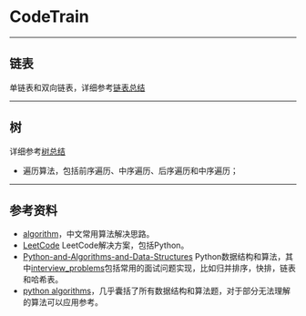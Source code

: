 # CodeTrain

---
## 链表

单链表和双向链表，详细参考[链表总结](./doc/linkedlist_understanding.md)


---
## 树

详细参考[树总结](./doc/tree_understanding.md)
- 遍历算法，包括前序遍历、中序遍历、后序遍历和中序遍历；

---
## 参考资料
- [algorithm](https://github.com/qiwsir/algorithm)，中文常用算法解决思路。
- [LeetCode](https://github.com/kamyu104/LeetCode) LeetCode解决方案，包括Python。
- [Python-and-Algorithms-and-Data-Structures](https://github.com/bt3gl/Python-and-Algorithms-and-Data-Structures) Python数据结构和算法，其中[interview_problems](https://github.com/bt3gl/Python-and-Algorithms-and-Data-Structures/tree/master/interview_problems)包括常用的面试问题实现，比如归并排序，快排，链表和哈希表。
- [python algorithms](https://github.com/keon/algorithms)，几乎囊括了所有数据结构和算法题，对于部分无法理解的算法可以应用参考。
